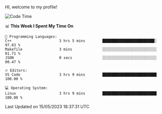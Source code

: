 HI, welcome to my profile!
<!--START_SECTION:waka-->
![Code Time](http://img.shields.io/badge/Code%20Time-839%20hrs%2020%20mins-blue)

📊 **This Week I Spent My Time On** 

```text
💬 Programming Languages: 
C++                      3 hrs 5 mins        ████████████████████████░   97.83 % 
Makefile                 3 mins              ░░░░░░░░░░░░░░░░░░░░░░░░░   01.71 % 
JSON                     0 secs              ░░░░░░░░░░░░░░░░░░░░░░░░░   00.47 % 

🔥 Editors: 
VS Code                  3 hrs 9 mins        █████████████████████████   100.00 % 

💻 Operating System: 
Linux                    3 hrs 9 mins        █████████████████████████   100.00 % 
```


 Last Updated on 15/05/2023 18:37:31 UTC
<!--END_SECTION:waka-->
